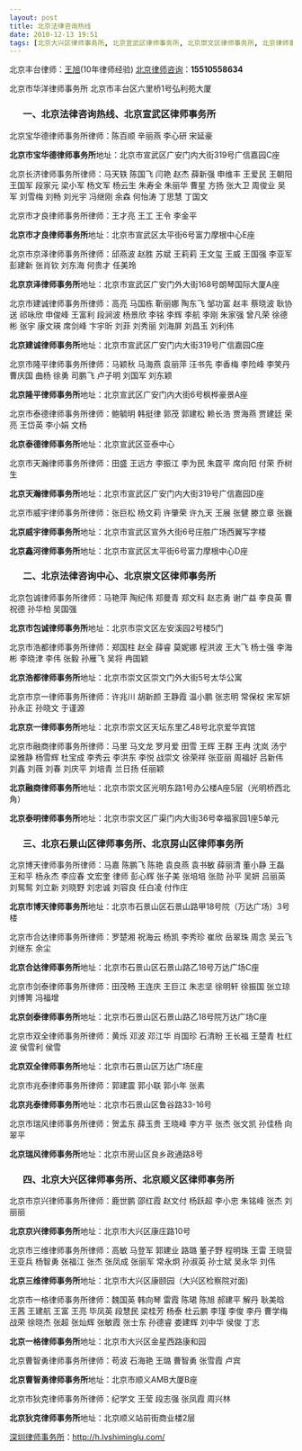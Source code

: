 ```yaml
---
layout: post
title: 北京法律咨询热线
date: 2010-12-13 19:51
tags: [北京大兴区律师事务所, 北京宣武区律师事务所, 北京崇文区律师事务所, 北京律师事务所, 北京律师在线咨询, 北京房山区律师事务所, 北京法律咨询中心, 北京石景山区律师事务所, 北京顺义区律师事务所]
---
```

北京丰台律师：<a href="http://h.lvshiminglu.com/bj" target="_blank">王旭</a>(10年律师经验)
<a href="http://h.lvshiminglu.com/law/category/beijing" target="_blank">北京律师咨询</a>：<strong>15510558634</strong>

北京市华洋律师事务所
北京市丰台区六里桥1号弘利苑大厦
<ol>
<h3>一、北京法律咨询热线、北京宣武区律师事务所</h3>
</ol>
北京宝华德律师事务所律师：陈百顺 辛丽燕 李心研 宋延豪

<strong>北京市宝华德律师事务所</strong>地址：北京市宣武区广安门内大街319号广信嘉园C座

北京长济律师事务所律师：马天轶 陈国飞 闫艳 赵杰 薛新强 申维丰 王爱民 王朝阳 王国军 段家元 梁小军 杨文军 杨云生 朱寿全 朱丽华 曹星 方扬 张大卫 周俊业 吴军 刘雪梅 刘畅 刘光宇 冯继刚 余森 何怡涛 丁思慧 丁国文

北京市才良律师事务所律师：王才亮 王工 王令 李金平

<strong>北京市才良律师事务所</strong>地址：北京市宣武区太平街6号富力摩根中心E座

北京市京泽律师事务所律师：邱燕波 赵胜 苏斌 王莉莉 王文玺 王威 王国强 李亚军 彭建新 张肖钦 刘东海 何贵才 任美玲

<strong>北京京泽律师事务所</strong>地址：北京市宣武区广安门外大街168号朗琴国际大厦A座

北京市建诚律师事务所律师：高亮 马国栋 靳丽娜 陶东飞 邹功富 赵丰 蔡晓波 耿协送 祁咏欣 申俊峰 王富利 段涧波 杨景欣 李铭 李辉 李航 李刚 朱家强 曾凡荣 徐德彬 张宇 康文瑛 席剑峰 卞宇昕 刘菲 刘秀丽 刘海屏 刘昌玉 刘利伟

<strong>北京建诚律师事务所</strong>地址：北京市宣武区广安门内大街319号广信嘉园C座

北京市隆平律师事务所律师：马颖秋 马海燕 袁丽萍 汪书先 李香梅 李险峰 李笑丹 曹庆国 曲杨 徐勇 司鹏飞 卢子明 刘国军 刘东颖

<strong>北京隆平律师事务所</strong>地址：北京宣武区广安门内大街6号枫桦豪景A座

北京市泰德律师事务所律师：鲍毓明 韩挺律 郭茂 郭建松 赖长浩 贾海燕 贾建廷 荣亮 王岱英 李小娟 文杨

<strong>北京泰德律师事务所</strong>地址：北京宣武区亚泰中心

北京市天瀚律师事务所律师：田盛 王远方 李振江 李为民 朱霆平 席向阳 付荣 乔树生

<strong>北京天瀚律师事务所</strong>地址：北京市宣武区广安门内大街319号广信嘉园D座

北京市威宇律师事务所律师：张巨松 杨文莉 许肇荣 许九天 王展 张健 滕立章 张巍

<strong>北京威宇律师事务所</strong>地址：北京市宣武区宣外大街6号庄胜广场西翼写字楼

<strong>北京鑫河律师事务所</strong>地址：北京市宣武区太平街6号富力摩根中心D座
<ol>
<h3>二、北京法律咨询中心、北京崇文区律师事务所</h3>
</ol>
北京包诚律师事务所律师：马艳萍 陶纪伟 郑曼青 郑文科 赵志勇 谢广益 李良英 曹祝德 孙华柏 吴国强

<strong>北京市包诚律师事务所</strong>地址：北京市崇文区左安溪园2号楼5门

北京市浩都律师事务所律师：郑国柱 赵全 薛睿 莫妮娜 程洪波 王大飞 杨士强 李海彬 李晓津 李伟 张毅 孙雁飞 吴将 冉国颖

<strong>北京浩都律师事务所</strong>地址：北京市崇文区崇文门外大街5号太华公寓

北京市京一律师事务所律师：许兆川 胡新颜 王静霞 温小鹏 张志明 常保权 宋军妍 孙永正 孙晓文 于谨源

<strong>北京京一律师事务所</strong>地址：北京市崇文区天坛东里乙48号北京爱华宾馆

北京市融商律师事务所律师：马里 马文龙 罗月爱 田雪 王辉 王群 王冉 沈岚 汤宁 梁雅静 杨雪辉 杜宝成 李秀云 李洪东 李悦 战崇文 徐荣祥 张亚丽 周福好 吕新伟 刘鑫 刘薇 刘春 刘庆平 刘培青 兰日扬 任丽颖

<strong>北京融商律师事务所</strong>地址：北京市崇文区光明东路1号办公楼A座5层（光明桥西北角）

<strong>北京泰明律师事务所</strong>地址：北京市崇文区广渠门内大街36号幸福家园1座5单元
<ol>
<h3>三、北京石景山区律师事务所、北京房山区律师事务所</h3>
</ol>
北京博天律师事务所律师：马嘉 陈鹏飞 陈艳 袁良燕 袁书敏 薛丽清 董小静 王磊 王和平 杨永杰 李应春 文宏奎 律师 彭心辉 张子美 张培培 张勋 孙平 吴妍 吕丽英 刘鸳鸳 刘立新 刘晓野 刘忠诚 刘容良 任白凌 付作庄

<strong>北京市博天律师事务所</strong>地址：北京市石景山区石景山路甲18号院（万达广场）3号楼

北京市合达律师事务所律师：罗楚湘 祝海云 杨凯 李秀珍 崔欣 岳翠珠 周念 吴云飞 刘继东 余尘

<strong>北京合达律师事务所</strong>地址：北京市石景山区石景山路乙18号万达广场C座

北京市剑泰律师事务所律师：田茂畅 王连庆 王巨江 朱志坚 徐明轩 徐振国 张立琼 刘博箐 冯福增

<strong>北京剑泰律师事务所</strong>地址：北京市石景山区石景山路乙18号院万达广场C座

北京市双全律师事务所律师：黄烁 邓波 邓江华 肖国珍 石清盼 王长福 王楚青 杜红波 侯雪利 侯雪

<strong>北京双全律师事务所</strong>地址：北京市石景山区万达广场E座

北京市兆泰律师事务所律师：郭建震 郭小联 郭小年 张素

<strong>北京兆泰律师事务所</strong>地址：北京市石景山区鲁谷路33-16号

北京市瑞风律师事务所律师：贺孟东 薛玉贵 王晓峰 李方平 张杰 张文凯 孙佳杨 向翠平

<strong>北京瑞风律师事务所</strong>地址：北京市房山区良乡政通路8号
<ol>
<h3>四、北京大兴区律师事务所、北京顺义区律师事务所</h3>
</ol>
北京市京兴律师事务所律师：鹿世鹏 邵红霞 赵文付 杨跃超 李小忠 朱铭峰 张杰 刘丽丽

<strong>北京京兴律师事务所</strong>地址：北京市大兴区康庄路10号

北京市三维律师事务所律师：高敏 马登军 郭建业 路璐 董子野 程明珠 王雷 王晓营 王亚兵 杨智勇 张福江 张杰 张凤成 张丽军 常永炯 孙淑英 孙士斌 吴永华 刘伟

<strong>北京三维律师事务所</strong>地址：北京市大兴区康颐园（大兴区检察院对面)

北京市一格律师事务所律师：魏国英 韩向琴 雷霞 陈珺 陈旭 郝建平 解丹 耿美晗 王茜 王建航 王富 王亮 毕凤英 段慧民 梁桂芳 杨泰 杜云鹏 李瑾 李俊 李丹 曹学梅 战荣 徐晓杰 张超 张灿辉 张敏霞 张士东 孙德睿 娄建辉 刘中华 侯俊 丁志

<strong>北京一格律师事务所</strong>地址：北京市大兴区金星西路康和园

北京曹智勇律师事务所律师：苟波 石海艳 王璐 曹智勇 张雪霞 卢宾

<strong>北京曹智勇律师事务所</strong>地址：北京市顺义AMB大厦B座

北京市狄克律师事务所律师：纪学文 王莹 段志强 张凤霞 周兴林

<strong>北京狄克律师事务所</strong>地址：北京顺义站前街商业楼2层

<a href="http://h.lvshiminglu.com/">深圳律师事务所</a>：<a href="http://h.lvshiminglu.com/">http://h.lvshiminglu.com/</a>

